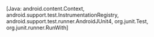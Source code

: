 [Java: android.content.Context, android.support.test.InstrumentationRegistry, android.support.test.runner.AndroidJUnit4, org.junit.Test, org.junit.runner.RunWith]
